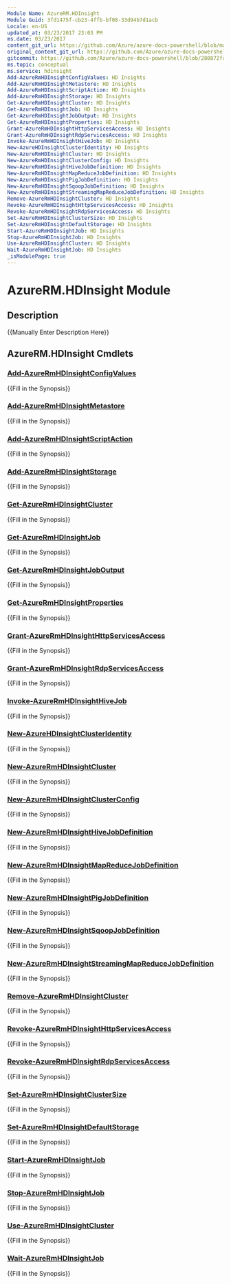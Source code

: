 ```yaml
---
Module Name: AzureRM.HDInsight
Module Guid: 3fd1475f-cb23-4ffb-bf08-33d94b7d1acb
Locale: en-US
updated_at: 03/23/2017 23:03 PM
ms.date: 03/23/2017
content_git_url: https://github.com/Azure/azure-docs-powershell/blob/master/azureps-cmdlets-docs/ResourceManager/AzureRM.HDInsight/v1.0.5.3/AzureRM.HDInsight.md
original_content_git_url: https://github.com/Azure/azure-docs-powershell/blob/master/azureps-cmdlets-docs/ResourceManager/AzureRM.HDInsight/v1.0.5.3/AzureRM.HDInsight.md
gitcommit: https://github.com/Azure/azure-docs-powershell/blob/280872fa529e03be2466fa2252957a2060a9dfe4
ms.topic: conceptual
ms.service: hdinsight
Add-AzureRmHDInsightConfigValues: HD Insights
Add-AzureRmHDInsightMetastore: HD Insights
Add-AzureRmHDInsightScriptAction: HD Insights
Add-AzureRmHDInsightStorage: HD Insights
Get-AzureRmHDInsightCluster: HD Insights
Get-AzureRmHDInsightJob: HD Insights
Get-AzureRmHDInsightJobOutput: HD Insights
Get-AzureRmHDInsightProperties: HD Insights
Grant-AzureRmHDInsightHttpServicesAccess: HD Insights
Grant-AzureRmHDInsightRdpServicesAccess: HD Insights
Invoke-AzureRmHDInsightHiveJob: HD Insights
New-AzureHDInsightClusterIdentity: HD Insights
New-AzureRmHDInsightCluster: HD Insights
New-AzureRmHDInsightClusterConfig: HD Insights
New-AzureRmHDInsightHiveJobDefinition: HD Insights
New-AzureRmHDInsightMapReduceJobDefinition: HD Insights
New-AzureRmHDInsightPigJobDefinition: HD Insights
New-AzureRmHDInsightSqoopJobDefinition: HD Insights
New-AzureRmHDInsightStreamingMapReduceJobDefinition: HD Insights
Remove-AzureRmHDInsightCluster: HD Insights
Revoke-AzureRmHDInsightHttpServicesAccess: HD Insights
Revoke-AzureRmHDInsightRdpServicesAccess: HD Insights
Set-AzureRmHDInsightClusterSize: HD Insights
Set-AzureRmHDInsightDefaultStorage: HD Insights
Start-AzureRmHDInsightJob: HD Insights
Stop-AzureRmHDInsightJob: HD Insights
Use-AzureRmHDInsightCluster: HD Insights
Wait-AzureRmHDInsightJob: HD Insights
_isModulePage: true
---
```


# AzureRM.HDInsight Module
## Description
{{Manually Enter Description Here}}

## AzureRM.HDInsight Cmdlets
### [Add-AzureRmHDInsightConfigValues](Add-AzureRmHDInsightConfigValues.md)
{{Fill in the Synopsis}}

### [Add-AzureRmHDInsightMetastore](Add-AzureRmHDInsightMetastore.md)
{{Fill in the Synopsis}}

### [Add-AzureRmHDInsightScriptAction](Add-AzureRmHDInsightScriptAction.md)
{{Fill in the Synopsis}}

### [Add-AzureRmHDInsightStorage](Add-AzureRmHDInsightStorage.md)
{{Fill in the Synopsis}}

### [Get-AzureRmHDInsightCluster](Get-AzureRmHDInsightCluster.md)
{{Fill in the Synopsis}}

### [Get-AzureRmHDInsightJob](Get-AzureRmHDInsightJob.md)
{{Fill in the Synopsis}}

### [Get-AzureRmHDInsightJobOutput](Get-AzureRmHDInsightJobOutput.md)
{{Fill in the Synopsis}}

### [Get-AzureRmHDInsightProperties](Get-AzureRmHDInsightProperties.md)
{{Fill in the Synopsis}}

### [Grant-AzureRmHDInsightHttpServicesAccess](Grant-AzureRmHDInsightHttpServicesAccess.md)
{{Fill in the Synopsis}}

### [Grant-AzureRmHDInsightRdpServicesAccess](Grant-AzureRmHDInsightRdpServicesAccess.md)
{{Fill in the Synopsis}}

### [Invoke-AzureRmHDInsightHiveJob](Invoke-AzureRmHDInsightHiveJob.md)
{{Fill in the Synopsis}}

### [New-AzureHDInsightClusterIdentity](New-AzureHDInsightClusterIdentity.md)
{{Fill in the Synopsis}}

### [New-AzureRmHDInsightCluster](New-AzureRmHDInsightCluster.md)
{{Fill in the Synopsis}}

### [New-AzureRmHDInsightClusterConfig](New-AzureRmHDInsightClusterConfig.md)
{{Fill in the Synopsis}}

### [New-AzureRmHDInsightHiveJobDefinition](New-AzureRmHDInsightHiveJobDefinition.md)
{{Fill in the Synopsis}}

### [New-AzureRmHDInsightMapReduceJobDefinition](New-AzureRmHDInsightMapReduceJobDefinition.md)
{{Fill in the Synopsis}}

### [New-AzureRmHDInsightPigJobDefinition](New-AzureRmHDInsightPigJobDefinition.md)
{{Fill in the Synopsis}}

### [New-AzureRmHDInsightSqoopJobDefinition](New-AzureRmHDInsightSqoopJobDefinition.md)
{{Fill in the Synopsis}}

### [New-AzureRmHDInsightStreamingMapReduceJobDefinition](New-AzureRmHDInsightStreamingMapReduceJobDefinition.md)
{{Fill in the Synopsis}}

### [Remove-AzureRmHDInsightCluster](Remove-AzureRmHDInsightCluster.md)
{{Fill in the Synopsis}}

### [Revoke-AzureRmHDInsightHttpServicesAccess](Revoke-AzureRmHDInsightHttpServicesAccess.md)
{{Fill in the Synopsis}}

### [Revoke-AzureRmHDInsightRdpServicesAccess](Revoke-AzureRmHDInsightRdpServicesAccess.md)
{{Fill in the Synopsis}}

### [Set-AzureRmHDInsightClusterSize](Set-AzureRmHDInsightClusterSize.md)
{{Fill in the Synopsis}}

### [Set-AzureRmHDInsightDefaultStorage](Set-AzureRmHDInsightDefaultStorage.md)
{{Fill in the Synopsis}}

### [Start-AzureRmHDInsightJob](Start-AzureRmHDInsightJob.md)
{{Fill in the Synopsis}}

### [Stop-AzureRmHDInsightJob](Stop-AzureRmHDInsightJob.md)
{{Fill in the Synopsis}}

### [Use-AzureRmHDInsightCluster](Use-AzureRmHDInsightCluster.md)
{{Fill in the Synopsis}}

### [Wait-AzureRmHDInsightJob](Wait-AzureRmHDInsightJob.md)
{{Fill in the Synopsis}}

